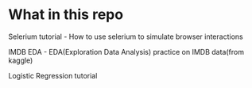 # What in this repo

Selerium tutorial - How to use selerium to simulate browser interactions

IMDB EDA - EDA(Exploration Data Analysis) practice on IMDB data(from kaggle)

Logistic Regression tutorial
